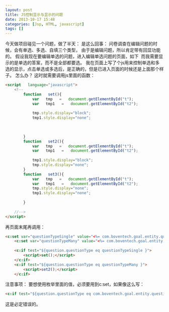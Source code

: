```yaml
---
layout: post
title: JS控制显示与显示的问题
date: 2013-10-17 15:48
categories: [Jsp, HTML, javascript]
tags: []
---
```

今天做项目碰见一个问题，做了半天：
是这么回事：
问卷调查在编辑问题的时候，会有单选、多选、自填三个类型，
由于是编辑问题，所以肯定带有回显功能的。
假设我现在要编辑单选的问题，进入编辑单选问题的页面，如下
![]()
而我需要显示的是单选的答案，而不是全部都要选。
我在页面上写了个js用来控制单选和多选的显示，点击单选或多选后，是正确的，但是已进入页面的时候还是上面那个样子。
怎么办？
这时就需要调用js里面的函数：


```html
<script   language="javascript">   
	<!--   
		function   set(){   
			var   tmp   =   document.getElementById("t");   
			var   tmp1   =   document.getElementById("t2");  
			
			tmp.style.display="block";   
			tmp1.style.display="none";  
			
			
			 
     	} 
		function   set2(){   
			var   tmp   =   document.getElementById("t"); 
			var   tmp1   =   document.getElementById("t2");   
			   
			tmp1.style.display="block";   
			tmp.style.display="none";   
	 	} 
		function   set3(){   
			var   tmp   =   document.getElementById("t"); 
			var   tmp1   =   document.getElementById("t2");     
			tmp.style.display="none";   
			tmp1.style.display="none";   
			
	 	} 
     	
	//-->   
</script> 
```

再页面末尾再调用：


```html
<c:set var="questionTypeSingle" value="<%= com.boventech.goal.entity.question.QuestionType.SINGLE %>"/>
    <c:set var="questionTypeMany" value="<%= com.boventech.goal.entity.question.QuestionType.MANY %>"/>
    
    <c:if test="${question.questionType eq questionTypeSingle }">
        <script>set();</script>
    </c:if>
    <c:if test="${question.questionType eq questionTypeMany }">
        <script>set2();</script>
    </c:if>
```

注意事项：
要想使用枚举里面的值，必须要用到c:set，如果像这么写：


```html
<c:if test="${question.questionType eq com.boventech.goal.entity.question.QuestionType.MANY}">
```
这是必定错误的。


